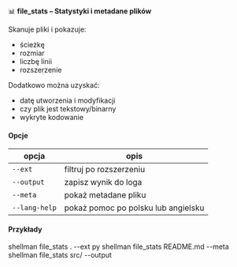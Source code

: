 📊 **file_stats – Statystyki i metadane plików**

Skanuje pliki i pokazuje:
- ścieżkę
- rozmiar
- liczbę linii
- rozszerzenie

Dodatkowo można uzyskać:
- datę utworzenia i modyfikacji
- czy plik jest tekstowy/binarny
- wykryte kodowanie

#### Opcje
| opcja         | opis |
|---------------|------|
| `--ext`       | filtruj po rozszerzeniu |
| `--output`    | zapisz wynik do loga |
| `--meta`      | pokaż metadane pliku |
| `--lang-help` | pokaż pomoc po polsku lub angielsku |

#### Przykłady
shellman file_stats . --ext py
shellman file_stats README.md --meta
shellman file_stats src/ --output
